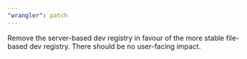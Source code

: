 ```yaml
---
"wrangler": patch
---
```


Remove the server-based dev registry in favour of the more stable file-based dev registry. There should be no user-facing impact.
